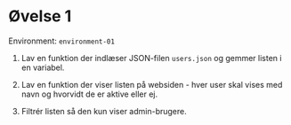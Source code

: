 # Øvelse 1

Environment: `environment-01`

1. Lav en funktion der indlæser JSON-filen `users.json` og gemmer listen i en variabel.
2. Lav en funktion der viser listen på websiden - hver user skal vises med navn og hvorvidt de er aktive eller ej.

3. Filtrér listen så den kun viser admin-brugere.
